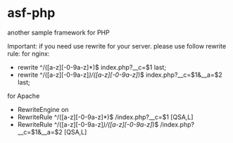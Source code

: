asf-php
=======

another sample framework for PHP


Important:
if you need use rewrite for your server. please use follow rewrite rule:
  for nginx:

   * rewrite ^/([a-z][\-0-9a-z]*)$ index.php?__c=$1 last;
   * rewrite ^/([a-z][\-0-9a-z]*)/([a-z][\-0-9a-z]*)$ index.php?\__c=$1&__a=$2 last;
  
  for Apache

   * RewriteEngine on
   * RewriteRule ^/([a-z][\-0-9a-z]*)$ /index.php?__c=$1 [QSA,L]
   * RewriteRule ^/([a-z][\-0-9a-z]*)/([a-z][\-0-9a-z]*)$ /index.php?\__c=$1&__a=$2 [QSA,L]
